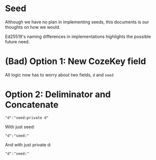 # Seed

Although we have no plan in implementing seeds, this documents is our thoughts on how we
would.  

Ed25519's naming differences in implementations highlights the possible future need.  





# (Bad) Option 1: New CozeKey field
All logic now has to worry about two fields, `d` and `seed`

# Option 2: Deliminator and Concatenate

```
"d":"seed:private d"
```


With just seed:
```
"d":"seed:"
```

And with just private d:

```
"d":"seed:"
```